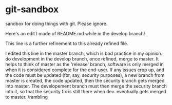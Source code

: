 git-sandbox
===========

sandbox for doing things with git.  Please ignore.

Here's an edit I made of README.md while in the develop branch!

This line is a further refinement to this already refined file.

I edited this line in the master branch, which is bad practice in my opinion.
do development in the develop branch, once refined, merge to master.  It helps
to think of master as the 'release' branch, software is only merged in when it
is considered complete for the end-user.  If any issues crop up, and the code
must be updated (for, say, security purposes), a new branch from master is
created, the code updated, then the security branch gets merged into master.
The developement branch must then merge the security branch into it, so that
the security fix is still there when dev. eventually gets merged to master.
/rambling
